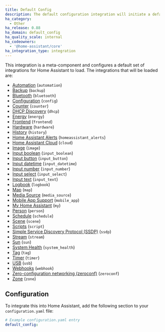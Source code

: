 ```yaml
---
title: Default Config
description: The default configuration integration will initiate a default configuration for Home Assistant.
ha_category:
  - Other
ha_release: 0.88
ha_domain: default_config
ha_quality_scale: internal
ha_codeowners:
  - '@home-assistant/core'
ha_integration_type: integration
---
```


This integration is a meta-component and configures a default set of integrations for Home Assistant to load. The integrations that will be loaded are:

- [Automation](/integrations/automation/) (`automation`)
- [Backup](/integrations/backup/) (`backup`)
- [Bluetooth](/integrations/bluetooth/) (`bluetooth`)
- [Configuration](/integrations/config/) (`config`)
- [Counter](/integrations/counter/) (`counter`)
- [DHCP Discovery](/integrations/dhcp/) (`dhcp`)
- [Energy](/integrations/energy/) (`energy`)
- [Frontend](/integrations/frontend/) (`frontend`)
- [Hardware](/integrations/hardware/) (`hardware`)
- [History](/integrations/history/) (`history`)
- [Home Assistant Alerts](/integrations/homeassistant_alerts) (`homeassistant_alerts`)
- [Home Assistant Cloud](/integrations/cloud/) (`cloud`)
- [Image](/integrations/image/) (`image`)
- [Input boolean](/integrations/input_boolean/) (`input_boolean`)
- [Input button](/integrations/input_button/) (`input_button`)
- [Input datetime](/integrations/input_datetime/) (`input_datetime`)
- [Input number](/integrations/input_number/) (`input_number`)
- [Input select](/integrations/input_select/) (`input_select`)
- [Input text](/integrations/input_text/) (`input_text`)
- [Logbook](/integrations/logbook/) (`logbook`)
- [Map](/integrations/map/) (`map`)
- [Media Source](/integrations/media_source/) (`media_source`)
- [Mobile App Support](/integrations/mobile_app/) (`mobile_app`)
- [My Home Assistant](/integrations/my/) (`my`)
- [Person](/integrations/person/) (`person`)
- [Schedule](integrations/schedule/) (`schedule`)
- [Scene](/integrations/scene/) (`scene`)
- [Scripts](/integrations/script/) (`script`)
- [Simple Service Discovery Protocol (SSDP)](/integrations/ssdp/) (`ssdp`)
- [Stream](/integrations/stream/) (`stream`)
- [Sun](/integrations/sun/) (`sun`)
- [System Health](/integrations/system_health/) (`system_health`)
- [Tag](/integrations/tag/) (`tag`)
- [Timer](/integrations/timer/) (`timer`)
- [USB](/integrations/usb/) (`usb`)
- [Webhooks](/integrations/webhook) (`webhook`)
- [Zero-configuration networking (zeroconf)](/integrations/zeroconf/) (`zeroconf`)
- [Zone](/integrations/zone/) (`zone`)

## Configuration

To integrate this into Home Assistant, add the following section to your `configuration.yaml` file:

```yaml
# Example configuration.yaml entry
default_config:
```
